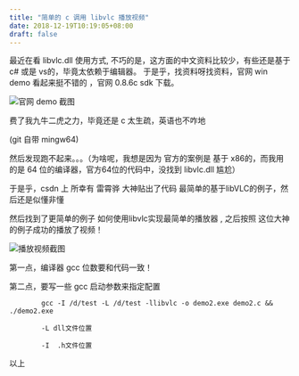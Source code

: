 ```yaml
---
title: "简单的 c 调用 libvlc 播放视频"
date: 2018-12-19T10:19:05+08:00
draft: false
---
```



最近在看 libvlc.dll 使用方式,
不巧的是，这方面的中文资料比较少，有些还是基于 c# 或是 vs的，毕竟太依赖于编辑器。
于是乎，找资料呀找资料，官网 win demo 看起来挺不错的 ，官网 0.8.6c sdk 下载。
<!--more-->

![官网 demo 截图](/images/6835614-245c5ccee97dd9b9.png)

费了我九牛二虎之力，毕竟还是 c 太生疏，英语也不咋地

(git 自带 mingw64)

然后发现跑不起来。。。（为啥呢，我想是因为 官方的案例是 基于 x86的，而我用的是 64 位的编译器，官方64位的代码中，没找到 libvlc.dll 尴尬）

于是乎，csdn 上 所幸有 雷霄骅 大神贴出了代码 最简单的基于libVLC的例子，然后还是似懂非懂

然后找到了更简单的例子 如何使用libvlc实现最简单的播放器 , 之后按照 这位大神的例子成功的播放了视频！

![播放视频截图](/images/6835614-8ece487a13e23fa3.png)

第一点，编译器 gcc 位数要和代码一致！

第二点，要写一些 gcc 启动参数来指定配置
```
        gcc -I /d/test -L /d/test -llibvlc -o demo2.exe demo2.c && ./demo2.exe

        -L dll文件位置 

        -I  .h文件位置
```
以上

